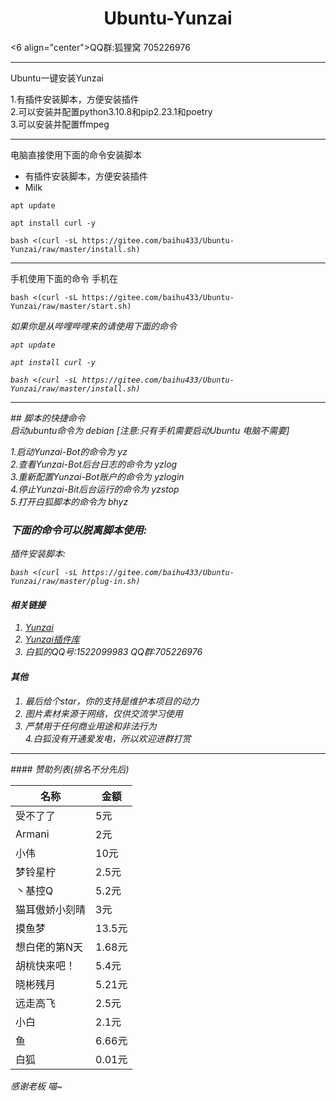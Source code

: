 <h1 align="center">Ubuntu-Yunzai</h1>
<6 align="center">QQ群:狐狸窝 705226976</h6>
<hr/>
<p>Ubuntu一键安装Yunzai<p>
1.有插件安装脚本，方便安装插件<br>
2.可以安装并配置python3.10.8和pip2.23.1和poetry<br>
3.可以安装并配置ffmpeg<br>
<hr>
电脑直接使用下面的命令安装脚本<br>

<ul>
<li>有插件安装脚本，方便安装插件</li>
<li>Milk</li>
</ul>


```
apt update
```
```
apt install curl -y
```
```
bash <(curl -sL https://gitee.com/baihu433/Ubuntu-Yunzai/raw/master/install.sh)
```

<hr>
手机使用下面的命令 手机在<br>

```
bash <(curl -sL https://gitee.com/baihu433/Ubuntu-Yunzai/raw/master/start.sh)
```

<em>如果你是从哔哩哔哩来的请使用下面的命令<em>

```
apt update
```

```
apt install curl -y
```

```
bash <(curl -sL https://gitee.com/baihu433/Ubuntu-Yunzai/raw/master/install.sh)
```

<hr>
## 脚本的快捷命令<br>
启动ubuntu命令为 debian 
[注意:只有手机需要启动Ubuntu 电脑不需要]

1.启动Yunzai-Bot的命令为 yz <br>
2.查看Yunzai-Bot后台日志的命令为 yzlog <br>
3.重新配置Yunzai-Bot账户的命令为 yzlogin <br>
4.停止Yunzai-Bit后台运行的命令为 yzstop <br>
5.打开白狐脚本的命令为 bhyz <br>
### 下面的命令可以脱离脚本使用:
插件安装脚本:
```
bash <(curl -sL https://gitee.com/baihu433/Ubuntu-Yunzai/raw/master/plug-in.sh)
```
#### 相关链接
1. [Yunzai](https://gitee.com/Le-niao/Yunzai-Bot)
2. [Yunzai插件库](https://gitee.com/yhArcadia/Yunzai-Bot-plugins-index)
3. 白狐的QQ号:1522099983 QQ群:705226976

#### 其他
1. 最后给个star，你的支持是维护本项目的动力<br>
2. 图片素材来源于网络，仅供交流学习使用<br>
3. 严禁用于任何商业用途和非法行为<br>
4.白狐没有开通爱发电，所以欢迎进群打赏<br>

<hr>
#### 赞助列表(排名不分先后)

| 名称 | 金额 |   
|----|----|
|受不了了|5元|
|Armani|2元|
|小伟|10元|
|梦铃星柠|2.5元|
|丶基控Q | 5.2元|
|猫耳傲娇小刻晴|3元|
|摸鱼梦|13.5元|
|想白佬的第N天|1.68元|
|胡桃快来吧！|5.4元|
|晓彬残月|5.21元|
|远走高飞|2.5元|
|小白|2.1元|
|鱼|6.66元|
|白狐|0.01元|
感谢老板 喵~